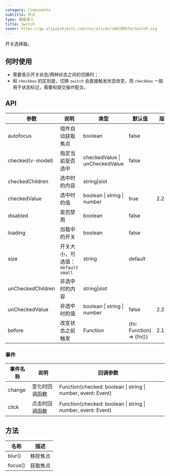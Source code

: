 ```yaml
---
category: Components
subtitle: 开关
type: 数据录入
title: Switch
cover: https://gw.alipayobjects.com/zos/alicdn/zNdJQMhfm/Switch.svg
---
```


开关选择器。

## 何时使用

- 需要表示开关状态/两种状态之间的切换时；
- 和 `checkbox` 的区别是，切换 `switch` 会直接触发状态改变，而 `checkbox` 一般用于状态标记，需要和提交操作配合。

## API

| 参数 | 说明 | 类型 | 默认值 | 版本 |
| --- | --- | --- | --- | --- |
| autofocus | 组件自动获取焦点 | boolean | false |  |
| checked(v-model) | 指定当前是否选中 | checkedValue \| unCheckedValue | false |  |
| checkedChildren | 选中时的内容 | string\|slot |  |  |
| checkedValue | 选中时的值 | boolean \| string \| number | true | 2.2.1 |
| disabled | 是否禁用 | boolean | false |  |
| loading | 加载中的开关 | boolean | false |  |
| size | 开关大小，可选值：`default` `small` | string | default |  |
| unCheckedChildren | 非选中时的内容 | string\|slot |  |  |
| unCheckedValue | 非选中时的值 | boolean \| string \| number | false | 2.2.1 |
| before | 改变状态之前触发 | Function | (fn: Function) => {fn()} | 2.16.0 |

### 事件

| 事件名称 | 说明           | 回调参数                                                     |     |
| -------- | -------------- | ------------------------------------------------------------ | --- |
| change   | 变化时回调函数 | Function(checked: boolean \| string \| number, event: Event) |     |
| click    | 点击时回调函数 | Function(checked: boolean \| string \| number, event: Event) |     |

## 方法

| 名称    | 描述     |
| ------- | -------- |
| blur()  | 移除焦点 |
| focus() | 获取焦点 |
